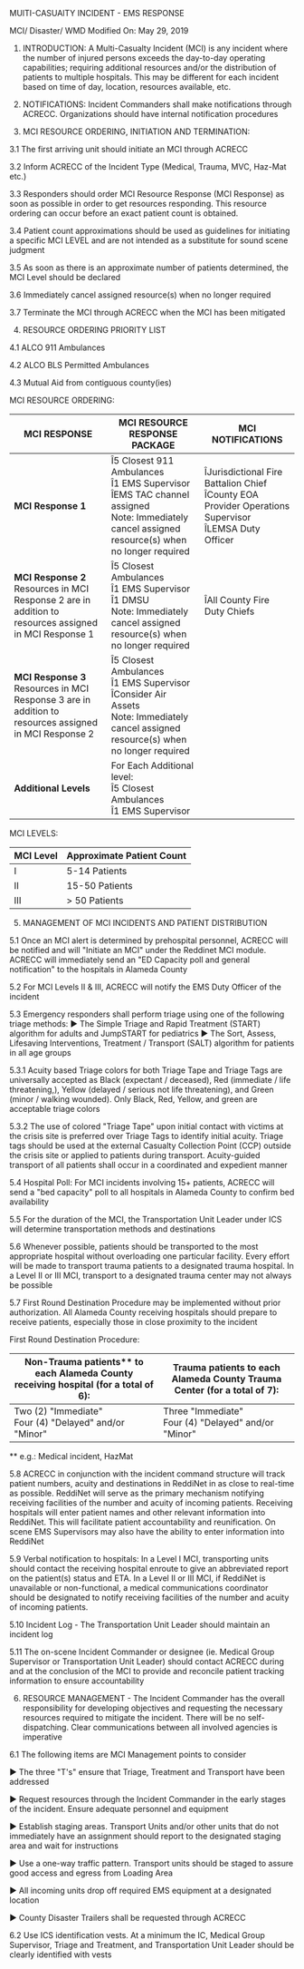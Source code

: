MUlTI-CASUAlTY INCIDENT - EMS RESPONSE

MCI/ Disaster/ WMD
Modified On: May 29, 2019

1. INTRODUCTION: A Multi-Casualty Incident (MCI) is any incident where the number of injured persons exceeds the day-to-day operating capabilities; requiring additional resources and/or the distribution of patients to multiple hospitals. This may be different for each incident based on time of day, location, resources available, etc.

2. NOTIFICATIONS: Incident Commanders shall make notifications through ACRECC. Organizations should have internal notification procedures

3. MCI RESOURCE ORDERING, INITIATION AND TERMINATION:

3.1 The first arriving unit should initiate an MCI through ACRECC

3.2 Inform ACRECC of the Incident Type (Medical, Trauma, MVC, Haz-Mat etc.)

3.3 Responders should order MCI Resource Response (MCI Response) as soon as possible in order to get resources responding. This resource ordering can occur before an exact patient count is obtained.

3.4 Patient count approximations should be used as guidelines for initiating a specific MCI LEVEL and are not intended as a substitute for sound scene judgment

3.5 As soon as there is an approximate number of patients determined, the MCI Level should be declared

3.6 Immediately cancel assigned resource(s) when no longer required

3.7 Terminate the MCI through ACRECC when the MCI has been mitigated

4. RESOURCE ORDERING PRIORITY LIST

4.1 ALCO 911 Ambulances

4.2 ALCO BLS Permitted Ambulances

4.3 Mutual Aid from contiguous county(ies)

MCI RESOURCE ORDERING:

| MCI RESPONSE | MCI RESOURCE RESPONSE PACKAGE | MCI NOTIFICATIONS |
|--------------|------------------------------|-------------------|
| **MCI Response 1** | Î5 Closest 911 Ambulances<br>Î1 EMS Supervisor<br>ÎEMS TAC channel assigned<br>Note: Immediately cancel assigned resource(s) when no longer required | ÎJurisdictional Fire Battalion Chief<br>ÎCounty EOA Provider Operations Supervisor<br>ÎLEMSA Duty Officer |
| **MCI Response 2**<br>Resources in MCI Response 2 are in addition to resources assigned in MCI Response 1 | Î5 Closest Ambulances<br>Î1 EMS Supervisor<br>Î1 DMSU<br>Note: Immediately cancel assigned resource(s) when no longer required | ÎAll County Fire Duty Chiefs |
| **MCI Response 3**<br>Resources in MCI Response 3 are in addition to resources assigned in MCI Response 2 | Î5 Closest Ambulances<br>Î1 EMS Supervisor<br>ÎConsider Air Assets<br>Note: Immediately cancel assigned resource(s) when no longer required | |
| **Additional Levels** | For Each Additional level:<br>Î5 Closest Ambulances<br>Î1 EMS Supervisor | |

MCI LEVELS:

| MCI Level | Approximate Patient Count |
|-----------|--------------------------|
| I | 5-14 Patients |
| II | 15-50 Patients |
| III | > 50 Patients |

5. MANAGEMENT OF MCI INCIDENTS AND PATIENT DISTRIBUTION

5.1 Once an MCI alert is determined by prehospital personnel, ACRECC will be notified and will "Initiate an MCI" under the Reddinet MCI module. ACRECC will immediately send an "ED Capacity poll and general notification" to the hospitals in Alameda County

5.2 For MCI Levels II & III, ACRECC will notify the EMS Duty Officer of the incident

5.3 Emergency responders shall perform triage using one of the following triage methods:
► The Simple Triage and Rapid Treatment (START) algorithm for adults and JumpSTART for pediatrics
► The Sort, Assess, Lifesaving Interventions, Treatment / Transport (SALT) algorithm for patients in all age groups

5.3.1 Acuity based Triage colors for both Triage Tape and Triage Tags are universally accepted as Black (expectant / deceased), Red (immediate / life threatening,), Yellow (delayed / serious not life threatening), and Green (minor / walking wounded). Only Black, Red, Yellow, and green are acceptable triage colors

5.3.2 The use of colored "Triage Tape" upon initial contact with victims at the crisis site is preferred over Triage Tags to identify initial acuity. Triage tags should be used at the external Casualty Collection Point (CCP) outside the crisis site or applied to patients during transport. Acuity-guided transport of all patients shall occur in a coordinated and expedient manner

5.4 Hospital Poll: For MCI incidents involving 15+ patients, ACRECC will send a "bed capacity" poll to all hospitals in Alameda County to confirm bed availability

5.5 For the duration of the MCI, the Transportation Unit Leader under ICS will determine transportation methods and destinations

5.6 Whenever possible, patients should be transported to the most appropriate hospital without overloading one particular facility. Every effort will be made to transport trauma patients to a designated trauma hospital. In a Level II or III MCI, transport to a designated trauma center may not always be possible

5.7 First Round Destination Procedure may be implemented without prior authorization. All Alameda County receiving hospitals should prepare to receive patients, especially those in close proximity to the incident

First Round Destination Procedure:

| Non-Trauma patients** to each Alameda County receiving hospital (for a total of 6): | Trauma patients to each Alameda County Trauma Center (for a total of 7): |
|-------|-------|
| Two (2) "Immediate"<br>Four (4) "Delayed" and/or "Minor" | Three "Immediate"<br>Four (4) "Delayed" and/or "Minor" |

** e.g.: Medical incident, HazMat

5.8 ACRECC in conjunction with the incident command structure will track patient numbers, acuity and destinations in ReddiNet in as close to real-time as possible. ReddiNet will serve as the primary mechanism notifying receiving facilities of the number and acuity of incoming patients. Receiving hospitals will enter patient names and other relevant information into ReddiNet. This will facilitate patient accountability and reunification. On scene EMS Supervisors may also have the ability to enter information into ReddiNet

5.9 Verbal notification to hospitals: In a Level I MCI, transporting units should contact the receiving hospital enroute to give an abbreviated report on the patient(s) status and ETA. In a Level II or III MCI, if ReddiNet is unavailable or non-functional, a medical communications coordinator should be designated to notify receiving facilities of the number and acuity of incoming patients.

5.10 Incident Log - The Transportation Unit Leader should maintain an incident log

5.11 The on-scene Incident Commander or designee (ie. Medical Group Supervisor or Transportation Unit Leader) should contact ACRECC during and at the conclusion of the MCI to provide and reconcile patient tracking information to ensure accountability

6. RESOURCE MANAGEMENT - The Incident Commander has the overall responsibility for developing objectives and requesting the necessary resources required to mitigate the incident. There will be no self-dispatching. Clear communications between all involved agencies is imperative

6.1 The following items are MCI Management points to consider

► The three "T's" ensure that Triage, Treatment and Transport have been addressed

► Request resources through the Incident Commander in the early stages of the incident. Ensure adequate personnel and equipment

► Establish staging areas. Transport Units and/or other units that do not immediately have an assignment should report to the designated staging area and wait for instructions

► Use a one-way traffic pattern. Transport units should be staged to assure good access and egress from Loading Area

► All incoming units drop off required EMS equipment at a designated location

► County Disaster Trailers shall be requested through ACRECC

6.2 Use ICS identification vests. At a minimum the IC, Medical Group Supervisor, Triage and Treatment, and Transportation Unit Leader should be clearly identified with vests

